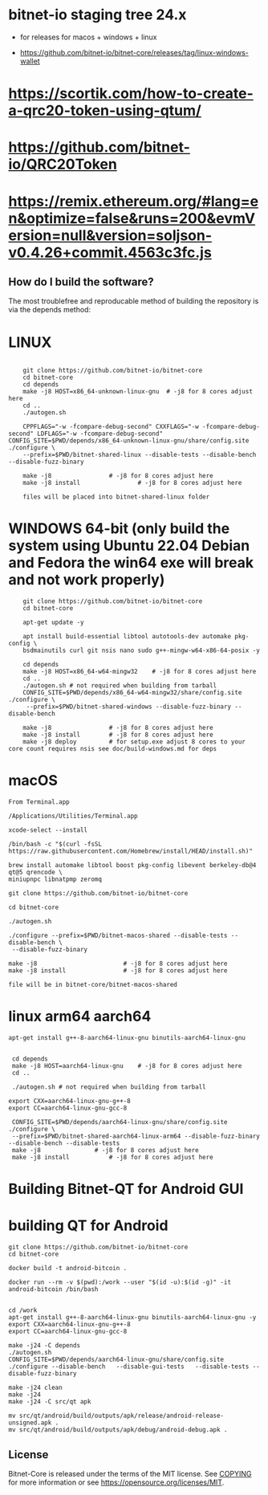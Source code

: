 
bitnet-io staging tree 24.x
===========================

* for releases for macos + windows + linux

* https://github.com/bitnet-io/bitnet-core/releases/tag/linux-windows-wallet
  
# https://scortik.com/how-to-create-a-qrc20-token-using-qtum/
# https://github.com/bitnet-io/QRC20Token
# https://remix.ethereum.org/#lang=en&optimize=false&runs=200&evmVersion=null&version=soljson-v0.4.26+commit.4563c3fc.js

How do I build the software?
----------------------------

The most troublefree and reproducable method of building the repository is via the depends method:

# LINUX

```

    git clone https://github.com/bitnet-io/bitnet-core
    cd bitnet-core
    cd depends
    make -j8 HOST=x86_64-unknown-linux-gnu  # -j8 for 8 cores adjust here
    cd ..
    ./autogen.sh

    CPPFLAGS="-w -fcompare-debug-second" CXXFLAGS="-w -fcompare-debug-second" LDFLAGS="-w -fcompare-debug-second" CONFIG_SITE=$PWD/depends/x86_64-unknown-linux-gnu/share/config.site ./configure \
    --prefix=$PWD/bitnet-shared-linux --disable-tests --disable-bench --disable-fuzz-binary

    make -j8 				# -j8 for 8 cores adjust here
    make -j8 install 		        # -j8 for 8 cores adjust here

    files will be placed into bitnet-shared-linux folder
```
# WINDOWS 64-bit (only build the system using Ubuntu 22.04 Debian and Fedora the win64 exe will break and not work properly)
```
    git clone https://github.com/bitnet-io/bitnet-core
    cd bitnet-core

    apt-get update -y

    apt install build-essential libtool autotools-dev automake pkg-config \
    bsdmainutils curl git nsis nano sudo g++-mingw-w64-x86-64-posix -y

    cd depends
    make -j8 HOST=x86_64-w64-mingw32	# -j8 for 8 cores adjust here
    cd ..
    ./autogen.sh # not required when building from tarball
    CONFIG_SITE=$PWD/depends/x86_64-w64-mingw32/share/config.site ./configure \
     --prefix=$PWD/bitnet-shared-windows --disable-fuzz-binary --disable-bench

    make -j8 				# -j8 for 8 cores adjust here
    make -j8 install   		# -j8 for 8 cores adjust here
    make -j8 deploy			# for setup.exe adjust 8 cores to your core count requires nsis see doc/build-windows.md for deps

```

# macOS

```
From Terminal.app

/Applications/Utilities/Terminal.app

xcode-select --install

/bin/bash -c "$(curl -fsSL https://raw.githubusercontent.com/Homebrew/install/HEAD/install.sh)"

brew install automake libtool boost pkg-config libevent berkeley-db@4 qt@5 qrencode \
miniupnpc libnatpmp zeromq 

git clone https://github.com/bitnet-io/bitnet-core

cd bitnet-core

./autogen.sh

./configure --prefix=$PWD/bitnet-macos-shared --disable-tests --disable-bench \
 --disable-fuzz-binary

make -j8 				        # -j8 for 8 cores adjust here
make -j8 install 		        # -j8 for 8 cores adjust here

file will be in bitnet-core/bitnet-macos-shared
```

# linux arm64 aarch64
```
apt-get install g++-8-aarch64-linux-gnu binutils-aarch64-linux-gnu


 cd depends
 make -j8 HOST=aarch64-linux-gnu 	# -j8 for 8 cores adjust here
 cd ..

 ./autogen.sh # not required when building from tarball

export CXX=aarch64-linux-gnu-g++-8
export CC=aarch64-linux-gnu-gcc-8

 CONFIG_SITE=$PWD/depends/aarch64-linux-gnu/share/config.site ./configure \
 --prefix=$PWD/bitnet-shared-aarch64-linux-arm64 --disable-fuzz-binary --disable-bench --disable-tests
 make -j8 				# -j8 for 8 cores adjust here
 make -j8 install   		# -j8 for 8 cores adjust here
```


# Building Bitnet-QT for Android GUI
# building QT for Android

```
git clone https://github.com/bitnet-io/bitnet-core
cd bitnet-core

docker build -t android-bitcoin .

docker run --rm -v $(pwd):/work --user "$(id -u):$(id -g)" -it android-bitcoin /bin/bash


cd /work
apt-get install g++-8-aarch64-linux-gnu binutils-aarch64-linux-gnu -y
export CXX=aarch64-linux-gnu-g++-8
export CC=aarch64-linux-gnu-gcc-8

make -j24 -C depends
./autogen.sh
CONFIG_SITE=$PWD/depends/aarch64-linux-gnu/share/config.site ./configure --disable-bench   --disable-gui-tests   --disable-tests --disable-fuzz-binary

make -j24 clean
make -j24 
make -j24 -C src/qt apk

mv src/qt/android/build/outputs/apk/release/android-release-unsigned.apk .
mv src/qt/android/build/outputs/apk/debug/android-debug.apk .

```


License
-------

Bitnet-Core is released under the terms of the MIT license. See [COPYING](COPYING) for more information or see https://opensource.org/licenses/MIT.


